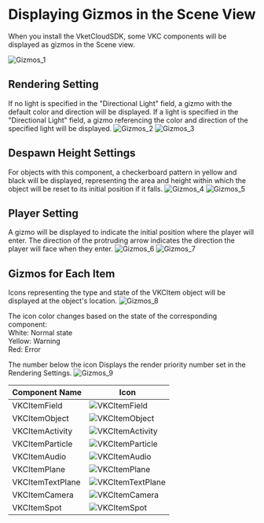# Displaying Gizmos in the Scene View

When you install the VketCloudSDK, some VKC components will be displayed as gizmos in the Scene view.

![Gizmos_1](./img/Gizmos_1.jpg)

## Rendering Setting
If no light is specified in the "Directional Light" field, a gizmo with the default color and direction will be displayed.
If a light is specified in the "Directional Light" field, a gizmo referencing the color and direction of the specified light will be displayed.
![Gizmos_2](./img/Gizmos_2.jpg)
![Gizmos_3](./img/Gizmos_3.jpg)


## Despawn Height Settings
For objects with this component, a checkerboard pattern in yellow and black will be displayed, representing the area and height within which the object will be reset to its initial position if it falls.
![Gizmos_4](./img/Gizmos_4.jpg)
![Gizmos_5](./img/Gizmos_5.jpg)

## Player Setting
A gizmo will be displayed to indicate the initial position where the player will enter. 
The direction of the protruding arrow indicates the direction the player will face when they enter.
![Gizmos_6](./img/Gizmos_6.jpg)
![Gizmos_7](./img/Gizmos_7.jpg)


## Gizmos for Each Item
Icons representing the type and state of the VKCItem object will be displayed at the object's location.
![Gizmos_8](./img/Gizmos_8.jpg)


The icon color changes based on the state of the corresponding component:<br>
White: Normal state<br>
Yellow: Warning<br>
Red: Error<br>

The number below the icon
Displays the render priority number set in the Rendering Settings.
![Gizmos_9](./img/Gizmos_9.jpg)


| Component Name | Icon |
|-----------------|-------------------------------------------|
| VKCItemField    | ![VKCItemField](./img/Gizmos_ItemField.jpg) |
| VKCItemObject   | ![VKCItemObject](./img/Gizmos_ItemObject.jpg) |
| VKCItemActivity | ![VKCItemActivity](./img/Gizmos_ItemActivity.jpg) |
| VKCItemParticle | ![VKCItemParticle](./img/Gizmos_ItemParticle.jpg) |
| VKCItemAudio    | ![VKCItemAudio](./img/Gizmos_ItemAudio.jpg) |
| VKCItemPlane    | ![VKCItemPlane](./img/Gizmos_ItemPlane.jpg) |
| VKCItemTextPlane| ![VKCItemTextPlane](./img/Gizmos_ItemTextPlane.jpg) |
| VKCItemCamera   | ![VKCItemCamera](./img/Gizmos_ItemCamera.jpg) |
| VKCItemSpot     | ![VKCItemSpot](./img/Gizmos_ItemSpot.jpg) |